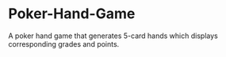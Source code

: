 # Poker-Hand-Game
A poker hand game that generates 5-card hands which displays corresponding grades and points.
